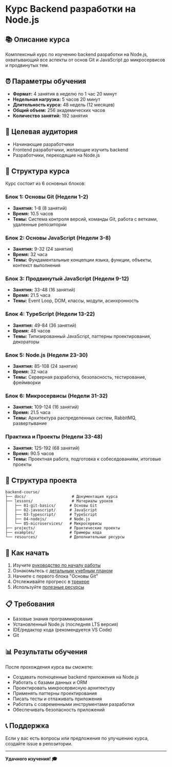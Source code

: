 # Курс Backend разработки на Node.js

## 📚 Описание курса

Комплексный курс по изучению backend разработки на Node.js, охватывающий все аспекты от основ Git и JavaScript до микросервисов и продвинутых тем.

## ⏰ Параметры обучения

- **Формат:** 4 занятия в неделю по 1 час 20 минут
- **Недельная нагрузка:** 5 часов 20 минут
- **Длительность курса:** 48 недель (12 месяцев)
- **Общий объем:** 256 академических часов
- **Количество занятий:** 192 занятия

## 🎯 Целевая аудитория

- Начинающие разработчики
- Frontend разработчики, желающие изучить backend
- Разработчики, переходящие на Node.js

## 📖 Структура курса

Курс состоит из 6 основных блоков:

### Блок 1: Основы Git (Недели 1-2)
- **Занятия:** 1-8 (8 занятий)
- **Время:** 10.5 часов
- **Темы:** Система контроля версий, команды Git, работа с ветками, удаленные репозитории

### Блок 2: Основы JavaScript (Недели 3-8) 
- **Занятия:** 9-32 (24 занятия)
- **Время:** 32 часа
- **Темы:** Фундаментальные концепции языка, функции, объекты, контекст выполнения

### Блок 3: Продвинутый JavaScript (Недели 9-12)
- **Занятия:** 33-48 (16 занятий)  
- **Время:** 21.5 часа
- **Темы:** Event Loop, DOM, классы, модули, асинхронность

### Блок 4: TypeScript (Недели 13-22)
- **Занятия:** 49-84 (36 занятий)
- **Время:** 48 часов
- **Темы:** Типизированный JavaScript, паттерны проектирования, декораторы

### Блок 5: Node.js (Недели 23-30)
- **Занятия:** 85-108 (24 занятия)
- **Время:** 32 часа  
- **Темы:** Серверная разработка, безопасность, тестирование, фреймворки

### Блок 6: Микросервисы (Недели 31-32)
- **Занятия:** 109-124 (16 занятий)
- **Время:** 21.5 часа
- **Темы:** Архитектура распределенных систем, RabbitMQ, развертывание

### Практика и Проекты (Недели 33-48)
- **Занятия:** 125-192 (68 занятий)
- **Время:** 90.5 часов
- **Темы:** Проектная работа, подготовка к собеседованиям, итоговые проекты

## 📁 Структура проекта

```
backend-course/
├── docs/                    # Документация курса
├── lessons/                 # Материалы уроков
│   ├── 01-git-basics/      # Основы Git
│   ├── 02-javascript/      # JavaScript
│   ├── 03-typescript/      # TypeScript
│   ├── 04-nodejs/          # Node.js
│   └── 05-microservices/   # Микросервисы
├── projects/               # Практические проекты
├── examples/               # Примеры кода
└── resources/              # Дополнительные ресурсы
```

## 🚀 Как начать

1. Изучите [руководство по началу работы](docs/getting-started.md)
2. Ознакомьтесь с [детальным учебным планом](docs/curriculum.md)
3. Начните с первого блока "Основы Git"
4. Отслеживайте прогресс в [трекере](docs/progress-tracker.md)
5. Используйте [полезные ресурсы](resources/useful-links.md)

## 📋 Требования

- Базовые знания программирования
- Установленный Node.js (последняя LTS версия)
- IDE/редактор кода (рекомендуется VS Code)
- Git

## 📊 Результаты обучения

После прохождения курса вы сможете:

- Создавать полноценные backend приложения на Node.js
- Работать с базами данных и ORM
- Проектировать микросервисную архитектуру
- Применять паттерны проектирования
- Писать тесты и отлаживать приложения
- Работать с современными инструментами разработки
- Обеспечивать безопасность приложений

## 📞 Поддержка

Если у вас есть вопросы или предложения по улучшению курса, создайте issue в репозитории.

---

**Удачного изучения! 🎓** 